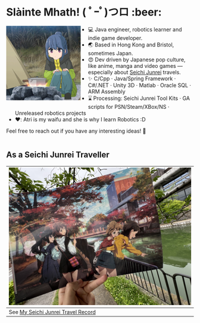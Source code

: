 <h1>Slàinte Mhath! ( ﾟｰﾟ)つロ :beer: </h1>

<p align="center">
<img src="https://raw.githubusercontent.com/Arthurzyang/Arthurzyang/main/preview.gif" 
     alt="Yuru Camp" 
     width="200"
     style="float:left; margin-right:20px; margin-bottom:10px;" />
</p>

- 💻 Java engineer, robotics learner and indie game developer.  
- :earth_asia: Based in Hong Kong and Bristol, sometimes Japan.  
- :heart_eyes: Dev driven by Japanese pop culture, like anime, manga and video games — especially about [Seichi Junrei](https://en.wikipedia.org/wiki/Pilgrimage_(anime)) travels.
- :sparkles: C/Cpp · Java/Spring Framework · C#/.NET · Unity 3D · Matlab · Oracle SQL · ARM Assembly
- :hourglass: Processing: Seichi Junrei Tool Kits · GA scripts for PSN/Steam/XBox/NS · Unreleased robotics projects
- ❤️: Atri is my waifu and she is why I learn Robotics :D

Feel free to reach out if you have any interesting ideas! :sparkling_heart:

<div style="clear: both;"></div>

## As a Seichi Junrei Traveller
|<img src="https://github.com/Arthurzyang/Arthurzyang/blob/main/IMG_6040.jpg?raw=true" width="500" height="370" alt="Centered Image" />|
|------------------------------------|
|See [My Seichi Junrei Travel Record](https://github.com/Arthurzyang/Arthurzyang/blob/main/seichi_junrei_intro.md)|

